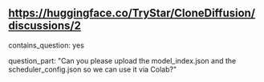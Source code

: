 ## https://huggingface.co/TryStar/CloneDiffusion/discussions/2

contains_question: yes

question_part: "Can you please upload the model_index.json and the scheduler_config.json so we can use it via Colab?"